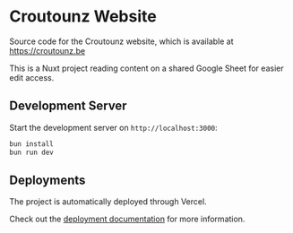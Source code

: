 # Croutounz Website

Source code for the Croutounz website, which is available at https://croutounz.be

This is a Nuxt project reading content on a shared Google Sheet for easier edit access.

## Development Server

Start the development server on `http://localhost:3000`:

```bash
bun install
bun run dev
```

## Deployments

The project is automatically deployed through Vercel.

Check out the [deployment documentation](https://nuxt.com/docs/getting-started/deployment) for more information.
